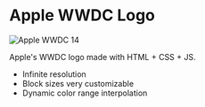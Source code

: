 # Apple WWDC Logo

![Apple WWDC 14](https://cloud.githubusercontent.com/assets/744973/3280152/9f7f97ee-f449-11e3-8667-f7e0958ec8ba.png)

Apple's WWDC logo made with HTML + CSS + JS.

- Infinite resolution
- Block sizes very customizable
- Dynamic color range interpolation